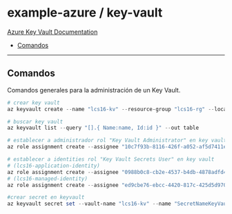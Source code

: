 # example-azure / key-vault

[Azure Key Vault Documentation](https://learn.microsoft.com/en-us/azure/key-vault)

- [Comandos](#comandos)

---

## Comandos

Comandos generales para la administración de un Key Vault.

```powershell
# crear key vault
az keyvault create --name "lcs16-kv" --resource-group "lcs16-rg" --location "eastus" --enable-rbac-authorization "true"

# buscar key vault
az keyvault list --query "[].{ Name:name, Id:id }" --out table

# establecer a administrador rol "Key Vault Administrator" en key vault
az role assignment create --assignee "10c7f93b-8116-426f-a052-af5d7411e7e0" --role "00482a5a-887f-4fb3-b363-3b7fe8e74483" --scope "/subscriptions/8e8b8f6d-3e0b-45fd-aa1b-f7aa212317cb/resourceGroups/lcs16-rg/providers/Microsoft.KeyVault/vaults/lcs16-kv"

# establecer a identities rol "Key Vault Secrets User" en key vault
# (lcs16-application-identity)
az role assignment create --assignee "0988b0c8-cb2e-4537-b4db-4878adfd4d98" --role "4633458b-17de-408a-b874-0445c86b69e6" --scope "/subscriptions/8e8b8f6d-3e0b-45fd-aa1b-f7aa212317cb/resourceGroups/lcs16-rg/providers/Microsoft.KeyVault/vaults/lcs16-kv"
# (lcs16-managed-identity)
az role assignment create --assignee "ed9cbe76-ebcc-4420-817c-425d5d97045e" --role "4633458b-17de-408a-b874-0445c86b69e6" --scope "/subscriptions/8e8b8f6d-3e0b-45fd-aa1b-f7aa212317cb/resourceGroups/lcs16-rg/providers/Microsoft.KeyVault/vaults/lcs16-kv"
```

```powershell
#crear secret en keyvault
az keyvault secret set --vault-name "lcs16-kv" --name "SecretNameKeyVault" --value "secret value in key vault"
```
